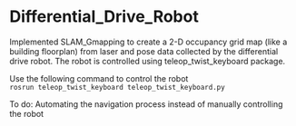 # Differential_Drive_Robot

Implemented SLAM_Gmapping to create a 2-D occupancy grid map (like a building floorplan) from laser and pose data collected by the differential drive robot.
The robot is controlled using teleop_twist_keyboard package.

Use the following command to control the robot <br>
```rosrun teleop_twist_keyboard teleop_twist_keyboard.py```


To do:
Automating the navigation process instead of manually controlling the robot
